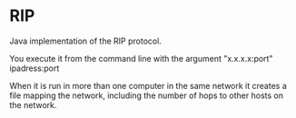 # RIP
Java implementation of the RIP protocol.

You execute it from the command line with the argument "x.x.x.x:port" ipadress:port

When it is run in more than one computer in the same network it creates a file mapping the network,
including the number of hops to other hosts on the network.
